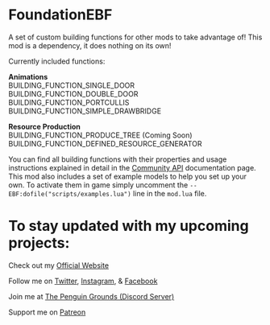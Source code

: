 # FoundationEBF

A set of custom building functions for other mods to take advantage of! This mod is a dependency, it does nothing on its own!

Currently included functions:

**Animations**\
BUILDING_FUNCTION_SINGLE_DOOR\
BUILDING_FUNCTION_DOUBLE_DOOR\
BUILDING_FUNCTION_PORTCULLIS\
BUILDING_FUNCTION_SIMPLE_DRAWBRIDGE

**Resource Production**\
BUILDING_FUNCTION_PRODUCE_TREE (Coming Soon)\
BUILDING_FUNCTION_DEFINED_RESOURCE_GENERATOR

You can find all building functions with their properties and usage instructions explained in detail in the [Community API](https://www.polymorph.games/foundation/modding/communityapi) documentation page. This mod also includes a set of example models to help you set up your own. To activate them in game simply uncomment the `--EBF:dofile("scripts/examples.lua")` line in the `mod.lua` file.

# To stay updated with my upcoming projects:

Check out my [Official Website](https://minotorious.github.io/)

Follow me on [Twitter](https://twitter.com/theOneTrueMino), [Instagram](https://www.instagram.com/minotorious), & [Facebook](https://www.facebook.com/Minotorious.Official)

Join me at [The Penguin Grounds (Discord Server)](https://discord.com/invite/AMMcH5a)

Support me on [Patreon](https://www.patreon.com/minotorious)
